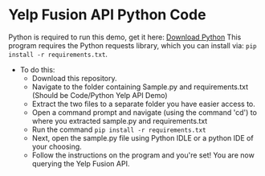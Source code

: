 # Yelp Fusion API Python Code
Python is required to run this demo, get it here: [Download Python](https://www.python.org/downloads/)
  This program requires the Python requests library, which you can install via:
`pip install -r requirements.txt`.

* To do this:
  * Download this repository.
  * Navigate to the folder containing Sample.py and requirements.txt (Should be Code/Python Yelp API Demo)
  * Extract the two files to a separate folder you have easier access to.
  * Open a command prompt and navigate (using the command 'cd') to where you extracted sample.py and requirements.txt
  * Run the command ```pip install -r requirements.txt```
  * Next, open the sample.py file using Python IDLE or a python IDE of your choosing.
  * Follow the instructions on the program and you're set! You are now querying the Yelp Fusion API.

